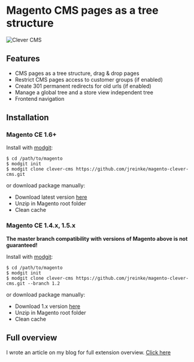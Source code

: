 # Magento CMS pages as a tree structure

![Clever CMS](http://i.imgur.com/3NOIN)

## Features
* CMS pages as a tree structure, drag & drop pages
* Restrict CMS pages access to customer groups (if enabled)
* Create 301 permanent redirects for old urls (if enabled)
* Manage a global tree and a store view independent tree
* Frontend navigation

## Installation

### Magento CE 1.6+

Install with [modgit](https://github.com/jreinke/modgit):

    $ cd /path/to/magento
    $ modgit init
    $ modgit clone clever-cms https://github.com/jreinke/magento-clever-cms.git

or download package manually:

* Download latest version [here](https://github.com/jreinke/magento-clever-cms/downloads)
* Unzip in Magento root folder
* Clean cache

### Magento CE 1.4.x, 1.5.x

**The master branch compatibility with versions of Magento above is not guaranteed!**

Install with [modgit](https://github.com/jreinke/modgit):

    $ cd /path/to/magento
    $ modgit init
    $ modgit clone clever-cms https://github.com/jreinke/magento-clever-cms.git --branch 1.2

or download package manually:

* Download 1.x version [here](https://github.com/jreinke/magento-clever-cms/tags)
* Unzip in Magento root folder
* Clean cache

## Full overview

I wrote an article on my blog for full extension overview. [Click here](http://www.johannreinke.com/en/2012/01/10/magento-cms-pages-in-a-tree-structure/)
